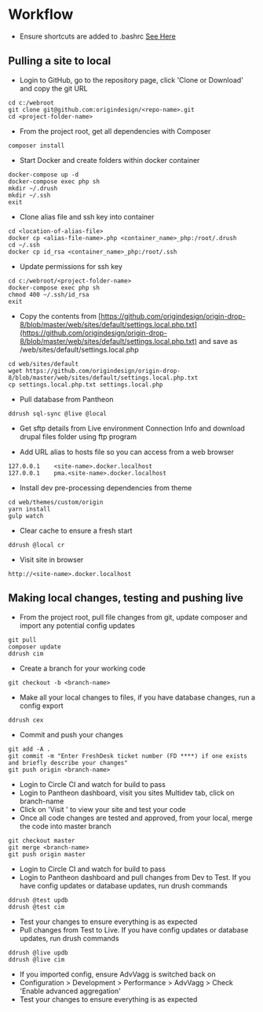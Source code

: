 # Workflow
- Ensure shortcuts are added to .bashrc [See Here](https://origindocs.readthedocs.io/en/latest/docker/) 

## Pulling a site to local
- Login to GitHub, go to the repository page, click 'Clone or Download' and copy the git URL
````
cd c:/webroot
git clone git@github.com:origindesign/<repo-name>.git
cd <project-folder-name>
````
- From the project root, get all dependencies with Composer
````
composer install
````
- Start Docker and create folders within docker container
````
docker-compose up -d
docker-compose exec php sh
mkdir ~/.drush
mkdir ~/.ssh
exit
````
- Clone alias file and ssh key into container
````
cd <location-of-alias-file>
docker cp <alias-file-name>.php <container_name>_php:/root/.drush
cd ~/.ssh
docker cp id_rsa <container_name>_php:/root/.ssh
````
- Update permissions for ssh key
````
cd c:/webroot/<project-folder-name>
docker-compose exec php sh
chmod 400 ~/.ssh/id_rsa
exit
````
- Copy the contents from [https://github.com/origindesign/origin-drop-8/blob/master/web/sites/default/settings.local.php.txt](https://github.com/origindesign/origin-drop-8/blob/master/web/sites/default/settings.local.php.txt) and save as /web/sites/default/settings.local.php
````
cd web/sites/default
wget https://github.com/origindesign/origin-drop-8/blob/master/web/sites/default/settings.local.php.txt 
cp settings.local.php.txt settings.local.php 
````
- Pull database from Pantheon
````
ddrush sql-sync @live @local
````
- Get sftp details from Live environment Connection Info and download drupal files folder using ftp program

- Add URL alias to hosts file so you can access from a web browser
````
127.0.0.1    <site-name>.docker.localhost
127.0.0.1    pma.<site-name>.docker.localhost
````

- Install dev pre-processing dependencies from theme
````
cd web/themes/custom/origin
yarn install
gulp watch
````
- Clear cache to ensure a fresh start
````
ddrush @local cr
````
- Visit site in browser
````
http://<site-name>.docker.localhost
````

## Making local changes, testing and pushing live
- From the project root, pull file changes from git, update composer and import any potential config updates
````
git pull
composer update
ddrush cim
````
- Create a branch for your working code
````
git checkout -b <branch-name>
````
- Make all your local changes to files, if you have database changes, run a config export
````
ddrush cex
````
- Commit and push your changes
````
git add -A .
git commit -m "Enter FreshDesk ticket number (FD ****) if one exists and briefly describe your changes"
git push origin <branch-name>
````
- Login to Circle CI and watch for build to pass
- Login to Pantheon dashboard, visit you sites Multidev tab, click on branch-name
- Click on 'Visit <branch-name>' to view your site and test your code
- Once all code changes are tested and approved, from your local, merge the code into master branch
````
git checkout master
git merge <branch-name>
git push origin master
````
- Login to Circle CI and watch for build to pass
- Login to Pantheon dashboard and pull changes from Dev to Test. If you have config updates or database updates, run drush commands
````
ddrush @test updb
ddrush @test cim
````
- Test your changes to ensure everything is as expected
- Pull changes from Test to Live. If you have config updates or database updates, run drush commands
````
ddrush @live updb
ddrush @live cim
````
- If you imported config, ensure AdvVagg is switched back on
- Configuration > Development > Performance > AdvVagg >
Check 'Enable advanced aggregation'
- Test your changes to ensure everything is as expected
